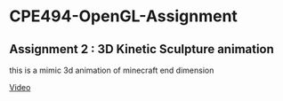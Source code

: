 # CPE494-OpenGL-Assignment
## Assignment 2 : 3D Kinetic Sculpture animation
this is a mimic 3d animation of minecraft end dimension


[Video](https://github.com/user-attachments/assets/802ade69-ff9c-436c-9643-a5f02be74b52)

